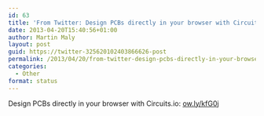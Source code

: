 ```yaml
---
id: 63
title: 'From Twitter: Design PCBs directly in your browser with Circuits&#8230;'
date: 2013-04-20T15:40:56+01:00
author: Martin Maly
layout: post
guid: https://twitter-325620102403866626-post
permalink: /2013/04/20/from-twitter-design-pcbs-directly-in-your-browser-with-circuits/
categories:
  - Other
format: status
---
```

Design PCBs directly in your browser with Circuits.io: [ow.ly/kfG0j](https://ow.ly/kfG0j)
